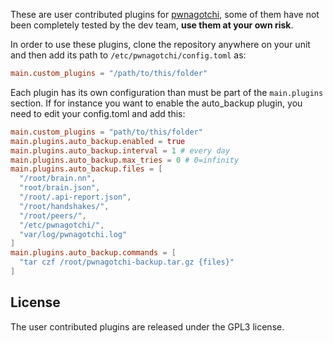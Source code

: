 These are user contributed plugins for [pwnagotchi](https://github.com/evilsocket/pwnagotchi), some of them have not been 
completely tested by the dev team, **use them at your own risk**.

In order to use these plugins, clone the repository anywhere on your unit and then add its path to `/etc/pwnagotchi/config.toml` as:

```toml
main.custom_plugins = "/path/to/this/folder"
```

Each plugin has its own configuration than must be part of the `main.plugins` section. If for instance you want to enable
the auto_backup plugin, you need to edit your config.toml and add this:

```toml
main.custom_plugins = "path/to/this/folder"
main.plugins.auto_backup.enabled = true
main.plugins.auto_backup.interval = 1 # every day
main.plugins.auto_backup.max_tries = 0 # 0=infinity
main.plugins.auto_backup.files = [
  "/root/brain.nn",
  "root/brain.json",
  "/root/.api-report.json",
  "/root/handshakes/",
  "/root/peers/",
  "/etc/pwnagotchi/",
  "var/log/pwnagotchi.log"
]
main.plugins.auto_backup.commands = [
  "tar czf /root/pwnagotchi-backup.tar.gz {files}"
]
```

## License

The user contributed plugins are released under the GPL3 license.
